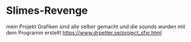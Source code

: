 # Slimes-Revenge
mein Projekt
Grafiken sind alle selber gemacht
und die sounds wurden mit dem Programm erstellt https://www.drpetter.se/project_sfxr.html
